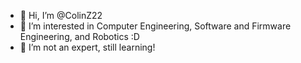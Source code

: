 - 👋 Hi, I’m @ColinZ22
- 👀 I’m interested in Computer Engineering, Software and Firmware Engineering, and Robotics :D
- 🌱 I’m not an expert, still learning!


<!---
ColinZ22/ColinZ22 is a ✨ special ✨ repository because its `README.md` (this file) appears on your GitHub profile.
You can click the Preview link to take a look at your changes.
--->
